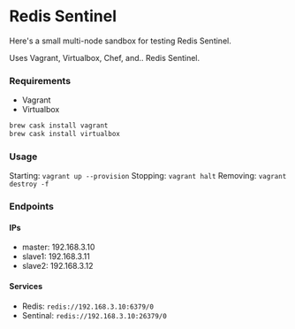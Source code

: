 # Redis Sentinel

Here's a small multi-node sandbox for testing Redis Sentinel.

Uses Vagrant, Virtualbox, Chef, and.. Redis Sentinel.

### Requirements
* Vagrant
* Virtualbox

```sh
brew cask install vagrant
brew cask install virtualbox
```

### Usage

Starting: `vagrant up --provision`
Stopping: `vagrant halt`
Removing: `vagrant destroy -f`

### Endpoints

#### IPs
* master: 192.168.3.10
* slave1: 192.168.3.11
* slave2: 192.168.3.12

#### Services
* Redis: `redis://192.168.3.10:6379/0`
* Sentinal: `redis://192.168.3.10:26379/0`
